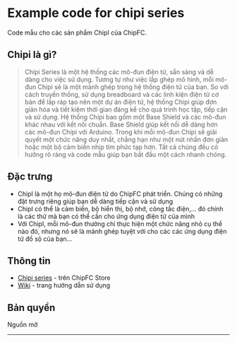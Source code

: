 Example code for chipi series
=========

Code mẫu cho các sản phẩm ChipI của ChipFC.

Chipi là gì?
-----------
> Chipi Series là một hệ thống các mô-đun điện tử, sẵn sàng và dễ dàng cho việc sử dụng. Tương tự như việc lắp ghép mô hình, mỗi mô-đun Chipi sẽ là một mảnh ghép trong hệ thống điện tử của bạn. So với cách truyền thống, sử dụng breadboard và các linh kiện điện tử cơ bản để lắp ráp tạo nên một dự án điện tử, hệ thống Chipi giúp đơn giản hóa và tiết kiệm thời gian đáng kể cho quá trình học tập, tiếp cận và sử dụng. Hệ thống Chipi bao gồm một Base Shield và các mô-đun khác nhau với kết nối chuẩn. Base Shield giúp kết nối dễ dàng hơn các mô-đun Chipi với Arduino. Trong khi mỗi mô-đun Chipi sẽ giải quyết một chức năng duy nhất, chẳng hạn như một nút nhấn đơn giản hoặc một bộ cảm biến nhịp tim phức tạp hơn. Tất cả chúng đều có hướng rõ ràng và code mẫu giúp bạn bắt đầu một cách nhanh chóng.

Đặc trưng
-----------
 - ChipI là một họ mô-đun điện tử do ChipFC phát triển. Chúng có những đặt trưng riêng giúp bạn dễ dàng tiếp cận và sử dụng
 - ChipI có thể là cảm biến, bộ hiển thị, bộ nhớ, công tắc điện,... đó chính là các thứ mà bạn có thể cần cho ứng dụng điện tử của mình
 - Với ChipI, mỗi mô-đun thường chỉ thực hiện một chức năng nhỏ cụ thể nào đó, nhưng nó sẽ là mảnh ghép tuyệt vời cho các các ứng dụng điện tử đồ sộ của bạn...

Thông tin
-----------

* [Chipi series] - trên ChipFC Store
* [Wiki] - trang hướng dẫn sử dụng

Bản quyền
-----------

Nguồn mở


** **

[Chipi series]:http://www.chipfc.com/chipi-series/
[Wiki]:http://wiki.chipfc.com/wiki/index.php?title=H%E1%BB%87_th%E1%BB%91ng_Chipi

